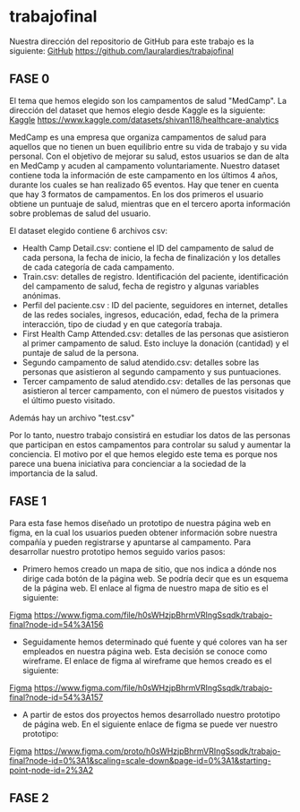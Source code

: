 # trabajofinal

Nuestra dirección del repositorio de GitHub para este trabajo es la siguiente: [GitHub](https://github.com/lauralardies/trabajofinal)
https://github.com/lauralardies/trabajofinal

## FASE 0
El tema que hemos elegido son los campamentos de salud "MedCamp". La dirección del dataset que hemos elegio desde Kaggle es la siguiente: [Kaggle](https://www.kaggle.com/datasets/shivan118/healthcare-analytics)
https://www.kaggle.com/datasets/shivan118/healthcare-analytics

MedCamp es una empresa que organiza campamentos de salud para aquellos que no tienen un buen equilibrio entre su vida de trabajo y su vida personal. Con el objetivo de mejorar su salud, estos usuarios se dan de alta en MedCamp y acuden al campamento voluntariamente. Nuestro dataset contiene toda la información de este campamento en los últimos 4 años, durante los cuales se han realizado 65 eventos. Hay que tener en cuenta que hay 3 formatos de campamentos. En los dos primeros el usuario obtiene un puntuaje de salud, mientras que en el tercero aporta información sobre problemas de salud del usuario.

El dataset elegido contiene 6 archivos csv:
- Health Camp Detail.csv: contiene el ID del campamento de salud de cada persona, la fecha de inicio, la fecha de finalización y los detalles de cada categoría de cada campamento.
- Train.csv: detalles de registro. Identificación del paciente, identificación del campamento de salud, fecha de registro y algunas variables anónimas.
- Perfil del paciente.csv : ID del paciente, seguidores en internet, detalles de las redes sociales, ingresos, educación, edad, fecha de la primera interacción, tipo de ciudad y en que categoría trabaja.
- First Health Camp Attended.csv: detalles de las personas que asistieron al primer campamento de salud. Esto incluye la donación (cantidad) y el puntaje de salud de la persona.
- Segundo campamento de salud atendido.csv: detalles sobre las personas que asistieron al segundo campamento y sus puntuaciones.
- Tercer campamento de salud atendido.csv: detalles de las personas que asistieron al tercer campamento, con el número de puestos visitados y el último puesto visitado.

Además hay un archivo "test.csv"

Por lo tanto, nuestro trabajo consistirá en estudiar los datos de las personas que participan en estos campamentos para controlar su salud y aumentar la conciencia.
El motivo por el que hemos elegido este tema es porque nos parece una buena iniciativa para concienciar a la sociedad de la importancia de la salud.

## FASE 1
Para esta fase hemos diseñado un prototipo de nuestra página web en figma, en la cual los usuarios pueden obtener información sobre nuestra compañía y pueden registrarse y apuntarse al campamento. Para desarrollar nuestro prototipo hemos seguido varios pasos:

- Primero hemos creado un mapa de sitio, que nos indica a dónde nos dirige cada botón de la página web. Se podría decir que es un esquema de la página web. El enlace al figma de nuestro mapa de sitio es el siguiente: 

 [Figma](https://www.figma.com/file/h0sWHzjpBhrmVRIngSsqdk/trabajo-final?node-id=54%3A156)
 https://www.figma.com/file/h0sWHzjpBhrmVRIngSsqdk/trabajo-final?node-id=54%3A156

- Seguidamente hemos determinado qué fuente y qué colores van ha ser empleados en nuestra página web. Esta decisión se conoce como wireframe. El enlace de figma al wireframe que hemos creado es el siguiente: 

 [Figma](https://www.figma.com/file/h0sWHzjpBhrmVRIngSsqdk/trabajo-final?node-id=54%3A157)
 https://www.figma.com/file/h0sWHzjpBhrmVRIngSsqdk/trabajo-final?node-id=54%3A157

- A partir de estos dos proyectos hemos desarrollado nuestro prototipo de página web. En el siguiente enlace de figma se puede ver nuestro prototipo:

 [Figma](https://www.figma.com/proto/h0sWHzjpBhrmVRIngSsqdk/trabajo-final?node-id=0%3A1&scaling=scale-down&page-id=0%3A1&starting-point-node-id=2%3A2)
 https://www.figma.com/proto/h0sWHzjpBhrmVRIngSsqdk/trabajo-final?node-id=0%3A1&scaling=scale-down&page-id=0%3A1&starting-point-node-id=2%3A2

## FASE 2
